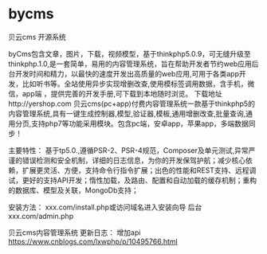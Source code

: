 # bycms
贝云cms 开源系统

byCms包含文章，图片，下载，视频模型，基于thinkphp5.0.9，可无缝升级至thinkphp.1.0,是一套简单，易用的内容管理系统，旨在帮助开发者节约web应用后台开发时间和精力，以最快的速度开发出高质量的web应用,可用于各类app开发，比如听书等。全站使用异步实现增删改查,使用模标签调用数据，含手机，微信，app端 ，提供完善的开发手册,可下载到本地随时浏览。
下载地址http://yershop.com
贝云cms(pc+app)付费内容管理系统一款基于thinkphp5的内容管理系统,具有一键生成控制器,模型,验证器,模板,通用增删改查,批量查询,通用分页,支持php7等功能采用模块。包含pc端，安卓app，苹果app，多端数据同步！
 
主要特性：
基于tp5.0.,遵循PSR-2、PSR-4规范，Composer及单元测试,异常严谨的错误检测和安全机制，详细的日志信息，为你的开发保驾护航；减少核心依赖，扩展更灵活、方便，支持命令行指令扩展；出色的性能和REST支持、远程调试，更好的支持API开发；惰性加载，及路由、配置和自动加载的缓存机制；重构的数据库、模型及关联，MongoDb支持；
 
安装方法：
xxx.com/install.php或访问域名进入安装向导
后台
xxx.com/admin.php
 
贝云cms内容管理系统 更新日志：
增加api
https://www.cnblogs.com/lxwphp/p/10495766.html

